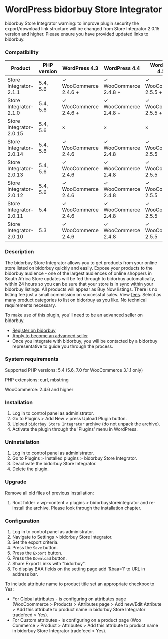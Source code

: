 # WordPress bidorbuy Store Integrator

bidorbuy Store Integrator warning: to improve plugin security the export/download link structure will be changed from Store Integrator 2.0.15 version and higher. Please ensure you have provided updated links to bidorbuy.

### Compatibility

   Product         | PHP version   |     WordPress 4.3      |      WordPress 4.4     |    WordPress 4.5.3     |    WordPress 4.7.2      |    WordPress 4.8.3   |  
|         -------         |       ---     |          ---           |         ---            |       ---              |        ---              |      ---             |     
| Store Integrator-2.1.1  |5.4,  5.6      | ✓ WooCommerce 2.4.6 + | ✓ WooCommerce 2.4.8 +  | ✓ WooCommerce 2.5.5 +  | ✓ WooCommerce 3.1.1   | ✓ WooCommerce 3.2.1 |  
| Store Integrator-2.1.0  |5.4,  5.6      | ✓ WooCommerce 2.4.6 + | ✓ WooCommerce 2.4.8 +  | ✓ WooCommerce 2.5.5 +  | ✓ WooCommerce 3.1.1   | ✓ WooCommerce 3.2.1 |  
| Store Integrator-2.0.15 |5.4,  5.6      |  ×   | ×     | ×     | ✓ WooCommerce  3.0 +  | ×                    |
| Store Integrator-2.0.14 |5.4,  5.6      | ✓ WooCommerce 2.4.6   | ✓ WooCommerce 2.4.8    | ✓ WooCommerce 2.5.5    | ✓ WooCommerce  3.0 +  | ×                    |
| Store Integrator-2.0.13 |5.4,  5.6      | ✓ WooCommerce 2.4.6   | ✓ WooCommerce 2.4.8    | ✓ WooCommerce 2.5.5    | ✓ WooCommerce  3.0 +  | ×                    |  
| Store Integrator-2.0.12 |5.4,  5.6      | ✓ WooCommerce 2.4.6   | ✓ WooCommerce 2.4.8    | ✓ WooCommerce 2.5.5    | ✓ WooCommerce  3.0 +  | ×                    |
| Store Integrator-2.0.11 |5.4            | ✓ WooCommerce 2.4.6   | ✓ WooCommerce 2.4.8    | ✓ WooCommerce 2.5.5    |         ×              | ×                    |
| Store Integrator-2.0.10 |5.3            | ✓ WooCommerce 2.4.6   | ✓ WooCommerce 2.4.8    | ✓ WooCommerce 2.5.5    |         ×              | ×                    |

### Description

The bidorbuy Store Integrator allows you to get products from your online store listed on bidorbuy quickly and easily.
Expose your products to the bidorbuy audience - one of the largest audiences of online shoppers in South Africa Store updates will be fed through to bidorbuy automatically, within 24 hours so you can be sure that your store is in sync within your bidorbuy listings. All products will appear as Buy Now listings. There is no listing fee just a small commission on successful sales. View [fees](https://support.bidorbuy.co.za/index.php?/Knowledgebase/Article/View/22/0/fee-rate-card---what-we-charge). Select as many product categories to list on bidorbuy as you like. No technical requirements necessary.

To make use of this plugin, you'll need to be an advanced seller on bidorbuy.
 * [Register on bidorbuy](https://www.bidorbuy.co.za/jsp/registration/UserRegistration.jsp?action=Modify)
 * [Apply to become an advanced seller](https://www.bidorbuy.co.za/jsp/seller/registration/UserSellersRequest.jsp)
 * Once you integrate with bidorbuy, you will be contacted by a bidorbuy representative to guide you through the process.

### System requirements

Supported PHP versions: 5.4 (5.6, 7.0 for WooCommerce 3.1.1 only)

PHP extensions: curl, mbstring

WooCommerce: 2.4.6 and higher

### Installation

1. Log in to control panel as administrator.
2. Go to Plugins > Add New > press Upload Plugin button.
3. Upload `bidorbuy Store Integrator` archive (do not unpack the archive).
4. Activate the plugin through the 'Plugins' menu in WordPress.

### Uninstallation

1. Log in to control panel as administrator.
2. Go to Plugins > Installed plugins > bidorbuy Store Integrator.
3. Deactivate the bidorbuy Store Integrator.
4. Delete the plugin.

### Upgrade

Remove all old files of previous installation:

1. Root folder > wp-content > plugins > bidorbuystoreintegrator and re-install the archive. Please look through the installation chapter.

### Configuration

1. Log in to control panel as administrator.
2. Navigate to Settings > bidorbuy Store Integrator.
3. Set the export criteria.
4. Press the `Save` button.
5. Press the `Export` button.
6. Press the `Download` button.
7. Share Export Links with "bidorbuy".
8. To display BAA fields on the setting page add '&baa=1' to URL in address bar.

To include attribute name to product title set an appropriate checkbox to Yes:

- For Global attributes - is configuring on attributes page (WooCoommerce > Products > Attributes page > Add new/Edit Attribute > Add this attribute to product name in bidorbuy Store Integrator tradefeed > Yes).
- For Custom attributes - is configuring on a product page (Woo Commerce > Product > Attributes > Add this attribute to product name in bidorbuy Store Integrator tradefeed > Yes).